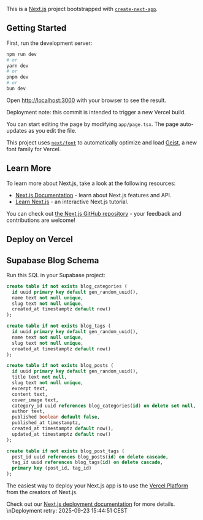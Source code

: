 This is a [Next.js](https://nextjs.org) project bootstrapped with [`create-next-app`](https://nextjs.org/docs/app/api-reference/cli/create-next-app).

## Getting Started

First, run the development server:

```bash
npm run dev
# or
yarn dev
# or
pnpm dev
# or
bun dev
```

Open [http://localhost:3000](http://localhost:3000) with your browser to see the result.

Deployment note: this commit is intended to trigger a new Vercel build.

You can start editing the page by modifying `app/page.tsx`. The page auto-updates as you edit the file.

This project uses [`next/font`](https://nextjs.org/docs/app/building-your-application/optimizing/fonts) to automatically optimize and load [Geist](https://vercel.com/font), a new font family for Vercel.

## Learn More

To learn more about Next.js, take a look at the following resources:

- [Next.js Documentation](https://nextjs.org/docs) - learn about Next.js features and API.
- [Learn Next.js](https://nextjs.org/learn) - an interactive Next.js tutorial.

You can check out [the Next.js GitHub repository](https://github.com/vercel/next.js) - your feedback and contributions are welcome!

## Deploy on Vercel
## Supabase Blog Schema

Run this SQL in your Supabase project:

```sql
create table if not exists blog_categories (
  id uuid primary key default gen_random_uuid(),
  name text not null unique,
  slug text not null unique,
  created_at timestamptz default now()
);

create table if not exists blog_tags (
  id uuid primary key default gen_random_uuid(),
  name text not null unique,
  slug text not null unique,
  created_at timestamptz default now()
);

create table if not exists blog_posts (
  id uuid primary key default gen_random_uuid(),
  title text not null,
  slug text not null unique,
  excerpt text,
  content text,
  cover_image text,
  category_id uuid references blog_categories(id) on delete set null,
  author text,
  published boolean default false,
  published_at timestamptz,
  created_at timestamptz default now(),
  updated_at timestamptz default now()
);

create table if not exists blog_post_tags (
  post_id uuid references blog_posts(id) on delete cascade,
  tag_id uuid references blog_tags(id) on delete cascade,
  primary key (post_id, tag_id)
);
```


The easiest way to deploy your Next.js app is to use the [Vercel Platform](https://vercel.com/new?utm_medium=default-template&filter=next.js&utm_source=create-next-app&utm_campaign=create-next-app-readme) from the creators of Next.js.

Check out our [Next.js deployment documentation](https://nextjs.org/docs/app/building-your-application/deploying) for more details.
\nDeployment retry: 2025-09-23 15:44:51 CEST
